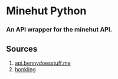 # Minehut Python
### An API wrapper for the minehut API.

## Sources
1. [api.bennydoesstuff.me](https://api.bennydoesstuff.me/)
2. [honkling](https://github.com/honkling/Minehut-API-Docs)
